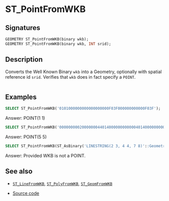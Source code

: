 # ST_PointFromWKB

## Signatures

```sql
GEOMETRY ST_PointFromWKB(binary wkb);
GEOMETRY ST_PointFromWKB(binary wkb, INT srid);
```

## Description

Converts the Well Known Binary `wkb` into a Geometry, optionally with spatial reference id `srid`. 
Verifies that `wkb` does in fact specify a `POINT`.

```{include} sfs-1-2-1.md
```

## Examples

```sql
SELECT ST_PointFromWKB('0101000000000000000000F03F000000000000F03F');
```

Answer: POINT(1 1)
```sql
SELECT ST_PointFromWKB('000000000200000004401400000000000040140000000000003ff00000000000004000000000000000400800000000000040100000000000004058c000000000004008000000000000', 4326);
```
Answer: POINT(5 5)

```sql
SELECT ST_PointFromWKB(ST_AsBinary('LINESTRING(2 3, 4 4, 7 8)'::Geometry), 2154);
```
Answer: Provided WKB is not a POINT.

## See also

* [`ST_LineFromWKB`](../ST_LineFromWKB), [`ST_PolyFromWKB`](../ST_PolyFromWKB), [`ST_GeomFromWKB`](../ST_GeomFromWKB)

* <a href="https://github.com/orbisgis/h2gis/blob/master/h2gis-functions/src/main/java/org/h2gis/functions/spatial/convert/ST_PointFromWKB.java" target="_blank">Source code</a>
